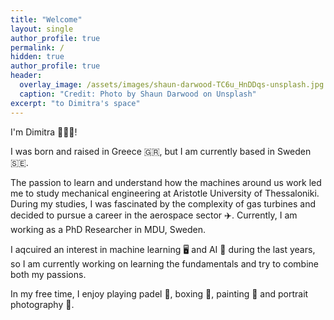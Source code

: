 ```yaml
---
title: "Welcome"
layout: single
author_profile: true
permalink: /
hidden: true
author_profile: true
header:
  overlay_image: /assets/images/shaun-darwood-TC6u_HnDDqs-unsplash.jpg
  caption: "Credit: Photo by Shaun Darwood on Unsplash"
excerpt: "to Dimitra's space" 
---
```

I'm Dimitra 👩🏻‍💻!

I was born and raised in Greece 🇬🇷, but I am currently based in Sweden 🇸🇪. 

The passion to learn and understand how the machines around us work led me to study mechanical engineering at Aristotle University of Thessaloniki. During my studies, I was fascinated by the complexity of gas turbines and decided to pursue a career in the aerospace sector ✈️. Currently, I am working as a PhD Researcher in MDU, Sweden. 

I aqcuired an interest in machine learning 🖥️ and AI 🤖 during the last years, so I am currently working on learning the fundamentals and try to combine both my passions. 

In my free time, I enjoy playing padel 🎾, boxing 🥊, painting 🎨 and portrait photography 📸. 
